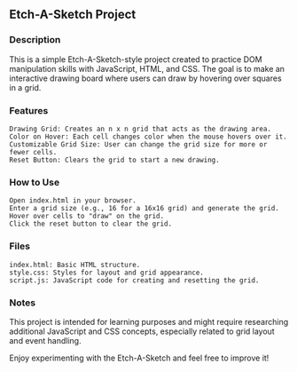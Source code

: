 ## Etch-A-Sketch Project
### Description

This is a simple Etch-A-Sketch-style project created to practice DOM manipulation skills with JavaScript, HTML, and CSS. The goal is to make an interactive drawing board where users can draw by hovering over squares in a grid.
### Features

    Drawing Grid: Creates an n x n grid that acts as the drawing area.
    Color on Hover: Each cell changes color when the mouse hovers over it.
    Customizable Grid Size: User can change the grid size for more or fewer cells.
    Reset Button: Clears the grid to start a new drawing.

### How to Use

    Open index.html in your browser.
    Enter a grid size (e.g., 16 for a 16x16 grid) and generate the grid.
    Hover over cells to "draw" on the grid.
    Click the reset button to clear the grid.

### Files

    index.html: Basic HTML structure.
    style.css: Styles for layout and grid appearance.
    script.js: JavaScript code for creating and resetting the grid.

### Notes

This project is intended for learning purposes and might require researching additional JavaScript and CSS concepts, especially related to grid layout and event handling.

Enjoy experimenting with the Etch-A-Sketch and feel free to improve it!